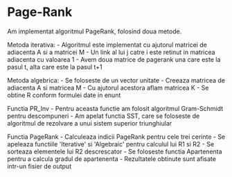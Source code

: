 # Page-Rank

Am implementat algoritmul PageRank, folosind doua metode.

Metoda iterativa:
	- Algoritmul este implementat cu ajutorul matricei de adiacenta A si a matricei M
	- Un link al lui j catre i este retinut in matricea adiacenta cu valoarea 1
	- Avem doua matrice de pagerank una care este la pasul t, alta care este la pasul t+1

Metoda algebrica:
	- Se foloseste de un vector unitate
	- Creeaza matricea de adiacenta A si matricea M
	- Cu ajutorul acestora aflam matricea K
	- Se obtine R conform formulei date in enunt

Functia PR_Inv
	- Pentru aceasta functie am folosit algoritmul Gram-Schmidt pentru descompuneri
	- Am apelat functia SST, care se foloseste de algoritmul de rezolvare a unui sistem superior triunghiular

Functia PageRank
	- Calculeaza indicii PageRank pentru cele trei cerinte
	- Se apeleaza functiile 'Iterative' si 'Algebraic' pentru calculul lui R1 si R2
	- Se sorteaza elementele lui R2 descrescator
	- Se foloseste functia Apartenenta pentru a calcula gradul de apartenenta
	- Rezultatele obtinute sunt afisate intr-un fisier de output


